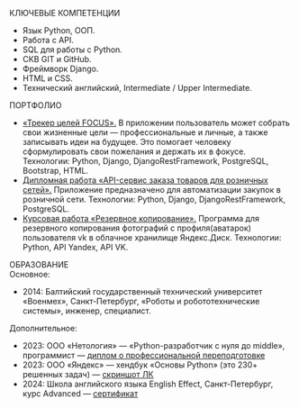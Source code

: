 КЛЮЧЕВЫЕ КОМПЕТЕНЦИИ
* Язык Python, ООП.
* Работа с API.
* SQL для работы с Python.
* СКВ GIT и GitHub.
* Фреймворк Django.
* HTML и CSS.
* Технический английский, Intermediate / Upper Intermediate.

ПОРТФОЛИО
* [«Трекер целей FOCUS».](https://github.com/millana4/goal_tracker) В приложении пользователь может собрать свои жизненные цели — профессиональные и личные, а также записывать идеи на будущее. Это помогает человеку сформулировать свои пожелания и держать их в фокусе. Технологии: Python, Django, DjangoRestFramework, PostgreSQL, Bootstrap, HTML.
* [Дипломная работа «API-сервис заказа товаров для розничных сетей».](https://github.com/millana4/API-Service-for-ordering-goods-for-retail-chains) Приложение предназначено для автоматизации закупок в розничной сети. Технологии: Python, Django, DjangoRestFramework, PostgreSQL.
* [Курсовая работа «Резервное копирование».](https://github.com/millana4/Backup_from_vk_to_yandex_disk) Программа для резервного копирования фотографий с профиля(аватарок) пользователя vk в облачное хранилище Яндекс.Диск. Технологии: Python, API Yandex, API VK.
  
ОБРАЗОВАНИЕ\
Основное:
* 2014: Балтийский государственный технический университет «Военмех», Санкт-Петербург, «Роботы и робототехнические системы», инженер, специалист.

Дополнительное:
* 2023: ООО «Нетология» — «Python-разработчик с нуля до middle», программист — [диплом о профессиональной переподготовке](https://github.com/millana4/millana4/blob/main/%D0%BF%D1%80%D0%B8%D0%BB%D0%BE%D0%B6%D0%B5%D0%BD%D0%B8%D0%B5.jpg)
* 2023: ООО «Яндекс» — хендбук «Основы Python» (это 230+ решенных задач) — [скриншот ЛК](https://github.com/millana4/millana4/blob/main/%D1%85%D0%B5%D0%BD%D0%B4%D0%B1%D1%83%D0%BA%20%D0%AF%D0%BD%D0%B4%D0%B5%D0%BA%D1%81%D0%B0%20%D0%9E%D1%81%D0%BD%D0%BE%D0%B2%D1%8B%20Python.jpg)
* 2024: Школа английского языка English Effect, Санкт-Петербург, курс Advanced — [сертификат](https://github.com/millana4/millana4/blob/main/%D0%94%D0%B8%D0%BF%D0%BB%D0%BE%D0%BC%20%D0%A11%20English%20Effect.jpg)

